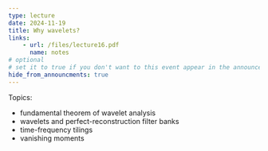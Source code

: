```yaml
---
type: lecture
date: 2024-11-19
title: Why wavelets?
links:
    - url: /files/lecture16.pdf
      name: notes
# optional
# set it to true if you don't want to this event appear in the announcements section
hide_from_announcments: true
---
```

Topics:
* fundamental theorem of wavelet analysis
* wavelets and perfect-reconstruction filter banks
* time-frequency tilings
* vanishing moments

